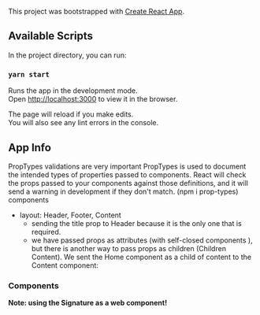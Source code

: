 This project was bootstrapped with [Create React App](https://github.com/facebook/create-react-app).

## Available Scripts

In the project directory, you can run:

### `yarn start`

Runs the app in the development mode.<br />
Open [http://localhost:3000](http://localhost:3000) to view it in the browser.

The page will reload if you make edits.<br />
You will also see any lint errors in the console.

## App Info
PropTypes validations are very important PropTypes is used to document the intended types of properties passed to components. React will check the props passed to your components against those definitions, and it will send a warning in development if they don't match. (npm i prop-types)
components
- layout: Header, Footer, Content
   * sending the title prop to Header because it is the only one that is required.
   * we have passed props as attributes (with self-closed components <Component />), but there is another way to pass props as children (<Component>Children Content</Component>). We sent the  Home component as a child of content to the Content component: 

### Components

**Note: using the Signature as a web component!**
